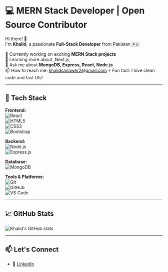 # 💻 MERN Stack Developer | Open Source Contributor

Hi there! 👋  
I'm **Khalid**, a passionate **Full-Stack Developer** from Pakistan 🇵🇰

🔭 Currently working on exciting **MERN Stack projects**  
🌱 Learning more about ,Next.js,  
💬 Ask me about **MongoDB, Express, React, Node.js**  
📫 How to reach me: khalidsanawer2@gmail.com
⚡ Fun fact: I love clean code and fast UIs!

---

## 🚀 Tech Stack

**Frontend:**  
![React](https://img.shields.io/badge/-React-black?style=flat-square&logo=react)  
![HTML5](https://img.shields.io/badge/-HTML5-E34F26?style=flat-square&logo=html5&logoColor=white)  
![CSS3](https://img.shields.io/badge/-CSS3-1572B6?style=flat-square&logo=css3)  
![Bootstrap](https://img.shields.io/badge/-Bootstrap-563D7C?style=flat-square&logo=bootstrap)

**Backend:**  
![Node.js](https://img.shields.io/badge/-Node.js-339933?style=flat-square&logo=nodedotjs)  
![Express.js](https://img.shields.io/badge/-Express.js-000000?style=flat-square&logo=express)

**Database:**  
![MongoDB](https://img.shields.io/badge/-MongoDB-4EA94B?style=flat-square&logo=mongodb)

**Tools & Platforms:**  
![Git](https://img.shields.io/badge/-Git-F05032?style=flat-square&logo=git)  
![GitHub](https://img.shields.io/badge/-GitHub-181717?style=flat-square&logo=github)  
![VS Code](https://img.shields.io/badge/-VS%20Code-007ACC?style=flat-square&logo=visual-studio-code)

---

## 📈 GitHub Stats

![Khalid's GitHub stats](https://github-readme-stats.vercel.app/api?username=your-github-username&show_icons=true&theme=radical)

---

## 📫 Let's Connect

- 💼 [LinkedIn](https://www.linkedin.com/in/khalid-hussian-a0a5b02b3?utm_source=share&utm_campaign=share_via&utm_content=profile&utm_medium=android_app )

